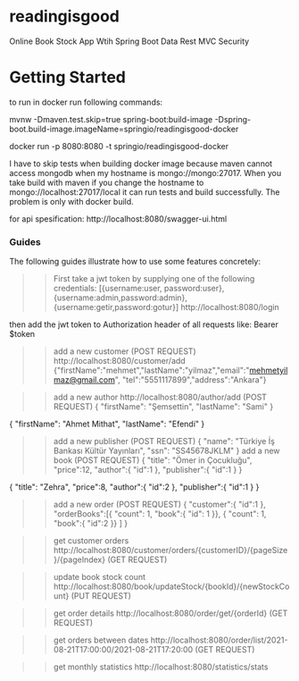 # readingisgood
Online Book Stock App Wtih Spring Boot Data Rest MVC Security

# Getting Started

to run in docker run following commands:

mvnw -Dmaven.test.skip=true spring-boot:build-image -Dspring-boot.build-image.imageName=springio/readingisgood-docker

docker run -p 8080:8080 -t springio/readingisgood-docker

I have to skip tests when building docker image because maven cannot access mongodb when my hostname is mongo://mongo:27017.
When you take build with maven if you change the hostname to mongo://localhost:27017/local it can run tests and build successfully.
The problem is only with docker build.

for api spesification: http://localhost:8080/swagger-ui.html

### Guides
The following guides illustrate how to use some features concretely:

>> First take a jwt token by supplying one of the following credentials:
[{username:user, password:user},{username:admin,password:admin},{username:getir,password:gotur}]
http://localhost:8080/login

then add the jwt token to Authorization header of all requests like: Bearer $token

>> add a new customer (POST REQUEST)
http://localhost:8080/customer/add
{"firstName":"mehmet","lastName":"yilmaz","email":"mehmetyilmaz@gmail.com", "tel":"5551117899","address":"Ankara"}

>> add a new author
http://localhost:8080/author/add (POST REQUEST)
{
	"firstName": "Şemsettin",
	"lastName": "Sami"
}

{
	"firstName": "Ahmet Mithat",
	"lastName": "Efendi"
}

>> add a new publisher (POST REQUEST)
{
	"name": "Türkiye İş Bankası Kültür Yayınları",
	"ssn": "SS45678JKLM"
}
>> add a new book (POST REQUEST)
{
	"title": "Ömer in Çocukluğu",
	"price":12,
	"author":{
		"id":1
	},
	"publisher":{
		"id":1
	}
}

{
	"title": "Zehra",
	"price":8,
	"author":{
		"id":2
	},
	"publisher":{
		"id":1
	}
}

>> add a new order (POST REQUEST)
{
	"customer":{
		"id":1
	},
	"orderBooks":[{
		"count": 1,
		"book":{
			"id": 1
		}},
		{
		"count": 1,
		"book":{
			"id":2
		}}
	]
}

>> get customer orders
http://localhost:8080/customer/orders/{customerID}/{pageSize}/{pageIndex} (GET REQUEST)

>> update book stock count
http://localhost:8080/book/updateStock/{bookId}/{newStockCount} (PUT REQUEST)

>> get order details
http://localhost:8080/order/get/{orderId} (GET REQUEST)

>> get orders between dates
http://localhost:8080/order/list/2021-08-21T17:00:00/2021-08-21T17:20:00 (GET REQUEST)

>> get monthly statistics
http://localhost:8080/statistics/stats






